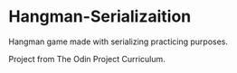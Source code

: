# Hangman-Serializaition

Hangman game made with serializing practicing purposes.

Project from The Odin Project Curriculum.